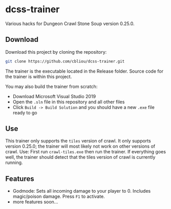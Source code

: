 # dcss-trainer

Various hacks for Dungeon Crawl Stone Soup version 0.25.0.

## Download
Download this project by cloning the repository:

```bash
git clone https://github.com/cbliou/dcss-trainer.git
```

The trainer is the executable located in the Release folder. Source code for the trainer is within this project.

You may also build the trainer from scratch:
+ Download Microsoft Visual Studio 2019
+ Open the `.sln` file in this repository and all other files
+ Click `Build -> Build Solution` and you should have a new `.exe` file ready to go

## Use
This trainer only supports the `tiles` version of crawl. It only supports version 0.25.0; the trainer will most likely not work on other versions of crawl.
Use: First run `crawl-tiles.exe` then run the trainer. If everything goes well, the trainer should detect that the tiles version of crawl is currently running.

## Features
+ Godmode: Sets all incoming damage to your player to 0. Includes magic/poison damage. Press `F1` to activate.
+ more features soon...
